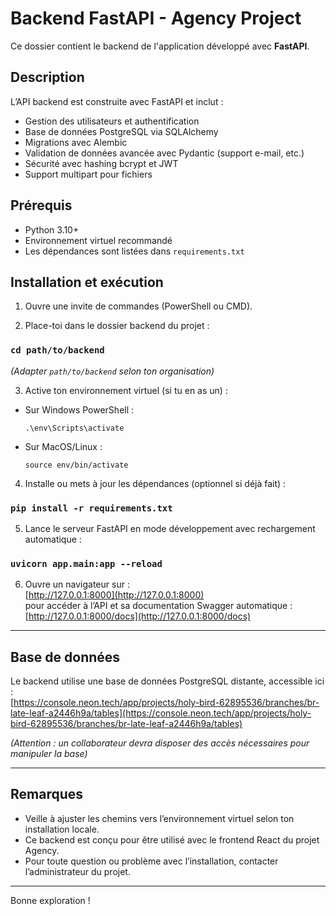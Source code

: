 # Backend FastAPI - Agency Project

Ce dossier contient le backend de l'application développé avec **FastAPI**.

## Description

L’API backend est construite avec FastAPI et inclut :
- Gestion des utilisateurs et authentification
- Base de données PostgreSQL via SQLAlchemy
- Migrations avec Alembic
- Validation de données avancée avec Pydantic (support e-mail, etc.)
- Sécurité avec hashing bcrypt et JWT
- Support multipart pour fichiers

## Prérequis

- Python 3.10+  
- Environnement virtuel recommandé  
- Les dépendances sont listées dans `requirements.txt`

## Installation et exécution

1. Ouvre une invite de commandes (PowerShell ou CMD).

2. Place-toi dans le dossier backend du projet :

### `cd path/to/backend`

*(Adapter `path/to/backend` selon ton organisation)*

3. Active ton environnement virtuel (si tu en as un) :
- Sur Windows PowerShell :
  ```
  .\env\Scripts\activate
  ```
- Sur MacOS/Linux :
  ```
  source env/bin/activate
  ```

4. Installe ou mets à jour les dépendances (optionnel si déjà fait) :

### `pip install -r requirements.txt`

5. Lance le serveur FastAPI en mode développement avec rechargement automatique :

### `uvicorn app.main:app --reload`


6. Ouvre un navigateur sur :  
[http://127.0.0.1:8000](http://127.0.0.1:8000)  
pour accéder à l’API et sa documentation Swagger automatique :  
[http://127.0.0.1:8000/docs](http://127.0.0.1:8000/docs)

---

## Base de données

Le backend utilise une base de données PostgreSQL distante, accessible ici :  
[https://console.neon.tech/app/projects/holy-bird-62895536/branches/br-late-leaf-a2446h9a/tables](https://console.neon.tech/app/projects/holy-bird-62895536/branches/br-late-leaf-a2446h9a/tables)  

*(Attention : un collaborateur devra disposer des accès nécessaires pour manipuler la base)*

---

## Remarques

- Veille à ajuster les chemins vers l’environnement virtuel selon ton installation locale.  
- Ce backend est conçu pour être utilisé avec le frontend React du projet Agency.  
- Pour toute question ou problème avec l’installation, contacter l’administrateur du projet.

---

Bonne exploration !
